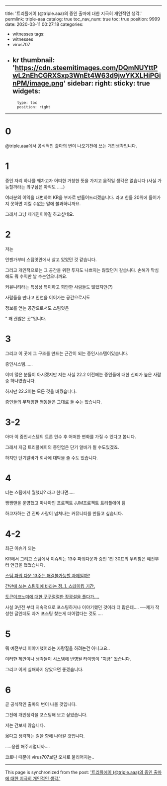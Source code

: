 
---
title: '트리플에이 (@triple.aaa)의 증인 출마에 대한 지극히 개인적인 생각.'
permlink: triple-aaa
catalog: true
toc_nav_num: true
toc: true
position: 9999
date: 2020-03-11 00:27:18
categories:
- witnesses
tags:
- witnesses
- virus707
- kr
thumbnail: 'https://cdn.steemitimages.com/DQmNUYttPwL2nEhCGRXSxp3WnEt4W63d9jwYKXLHiPGinPM/image.png'
sidebar:
    right:
        sticky: true
widgets:
    -
        type: toc
        position: right
---


# 0
@triple.aaa에서 공식적인 출마의 변이 나오기전에 쓰는 개인생각입니다.

# 1
증인 자리 하나를 꿰차고자 어떠한 거창한 뜻을 가지고 움직일 생각은 없습니다
(사실 가능할까라는 의구심은 아직도 .....)

여러분의 이익을 대변하여 KR을 부자로 만들어드리겠습니다. 라고 한들 20위에 들어가지 못하면 지킬 수없는 말에 불과하니까요.

그래서 그냥 제개인이야길 하고싶네요.

# 2
저는

언젠가부터 스팀잇안에서 살고 있었던 것 같습니다.

그리고 개인적으로는 그 공간을 위한 투자도 나쁘지는 않았던거 같습니다. 손해가 막심해도 뭐 수익만 날 수는없으니까요.

커뮤니티라는 특성상 특이하고 희안한 사람들도 많았지만(?)

사람들을 만나고 인연을 이어가는 공간으로서도

정보를 얻는 공간으로서도 스팀잇은 

" 꽤 괜찮은 곳"입니다.

# 3
그리고 이 곳에 그 구조를 만드는 근간이 되는 증인시스템이있습니다.

증인시스템......

이미 많은 분들이 아시겠지만 저는 사실 22.2 이전에는 증인들에 대한 신뢰가 높은 사람중 하나였습니다.

하지만 22.2이는 모든 것을 바꿨습니다.

증인들의 무책임한 행동들은 그대로 둘 수는 없습니다.

# 3-2
아마 이 증인시스템의 트론 인수 후 어떠한 변화를 가질 수 있다고 봅니다. 

그래서 지금 트리플에이의 증인업은 단기 알바가 될 수도있겠죠. 

하지만 단기알바가 회사에 대박을 줄 수도 있습니다.


# 4
너는 스팀에서 뭘했냐? 라고 한다면.....

짱짱맨을 운영했고 
마나마인 프로젝트
JJM프로젝트
트리플에이 팀

하고자하는 건 진짜 사람이 넘쳐나는 커뮤니티를 만들고 싶습니다.

# 4-2

최근 이슈가 되는 

KR에서 그리고 스팀에서 이슈되는 13주 파워다운과  증인 1인 30표의 무리함은 예전부터 언급을 했었습니다.


[스팀 파워 다운 13주는 해결불가능할 과제일까?](https://steemit.com/kr/@virus707/13)

[간만에 쓰는 스팀잇에 바라는 점..1. 스테이킹 기간.](https://steemit.com/kr/@virus707/fwfs3-1)

[토큰이코노미에 대한 구구절절한 장광설을 풀다가....](https://steemit.com/jjm/@virus707/71jy4u)

사실 3년전 부터 지속적으로 포스팅하거나 이야기했던 것이라 더 많은데....
---제가 작성한 글인데도 과거 포스팅 찾는게 더어렵다는 것도 ....


# 5
뭐 예전부터 이야기했어라는 자랑질을 하려는건 아니고요..

이러한 제안이나 생각들이 시스템에 반영될 타이밍이  "지금" 왔습니다.

그리고 이게 실패하지 않았으면 좋겠습니다.

# 6 

곧 공식적인 출마의 변이 나올 것입니다.

그전에 개인생각을 포스팅해 보고 싶었습니다.

저는 간보지 않습니다.

옳다고 생각하는 길을 향해 나아갈 것입니다.




.....응원 해주시렵니까....

코로나 때문에 virus707보단 오치로 불리어지는..

- - -

This page is synchronized from the post: ['트리플에이 (@triple.aaa)의 증인 출마에 대한 지극히 개인적인 생각.'](https://steemit.com/@virus707/triple-aaa)
